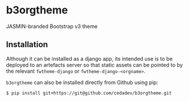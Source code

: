 # b3orgtheme

JASMIN-branded Bootstrap v3 theme

## Installation

Although it can be installed as a django app, its intended use is to be
deployed to an artefacts server so that static assets can be pointed to by
the relevant `fwtheme-django` or `fwtheme-django-<orgname>`.

`b3orgtheme` can also be installed directly from Github using pip:

```
$ pip install git+https://git@github.com/cedadev/b3orgtheme.git
```
